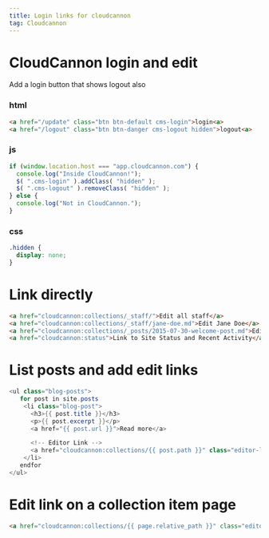 ```yaml
---
title: Login links for cloudcannon
tag: Cloudcannon
---
```


# CloudCannon login and edit

Add a login button that shows logout also

### html
~~~html
<a href="/update" class="btn btn-default cms-login">login<a>
<a href="/logout" class="btn btn-danger cms-logout hidden">logout<a>
~~~

### js
~~~js
if (window.location.host === "app.cloudcannon.com") {
  console.log("Inside CloudCannon!");
  $( ".cms-login" ).addClass( "hidden" );
  $( ".cms-logout" ).removeClass( "hidden" );
} else {
  console.log("Not in CloudCannon.");
}
~~~

### css
~~~css
.hidden {
  display: none;
}
~~~



# Link directly

~~~html
<a href="cloudcannon:collections/_staff/">Edit all staff</a>
<a href="cloudcannon:collections/_staff/jane-doe.md">Edit Jane Doe</a>
<a href="cloudcannon:collections/_posts/2015-07-30-welcome-post.md">Edit Welcome Post</a>
<a href="cloudcannon:status">Link to Site Status and Recent Activity</a>
~~~

# List posts and add edit links

~~~java
<ul class="blog-posts">
   for post in site.posts
    <li class="blog-post">
      <h3>{{ post.title }}</h3>
      <p>{{ post.excerpt }}</p>
      <a href="{{ post.url }}">Read more</a>

      <!-- Editor Link -->
      <a href="cloudcannon:collections/{{ post.path }}" class="editor-link">Edit post</a>
    </li>
   endfor
</ul>
~~~

# Edit link on a collection item page

~~~html
<a href="cloudcannon:collections/{{ page.relative_path }}" class="editor-link">Edit</a>
~~~
